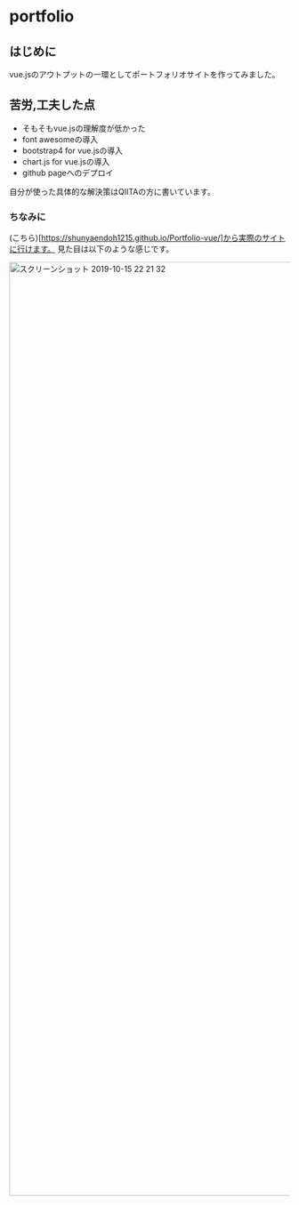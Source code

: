 # portfolio

## はじめに

vue.jsのアウトプットの一環としてポートフォリオサイトを作ってみました。

## 苦労,工夫した点

- そもそもvue.jsの理解度が低かった
- font awesomeの導入
- bootstrap4 for vue.jsの導入
- chart.js for vue.jsの導入
- github pageへのデプロイ

自分が使った具体的な解決策はQIITAの方に書いています。

### ちなみに

(こちら)[https://shunyaendoh1215.github.io/Portfolio-vue/]から実際のサイトに行けます。
見た目は以下のような感じです。

<img width="1680" alt="スクリーンショット 2019-10-15 22 21 32" src="https://user-images.githubusercontent.com/55518345/66840206-44377d00-ef9a-11e9-8906-a1f0a6018507.png">
